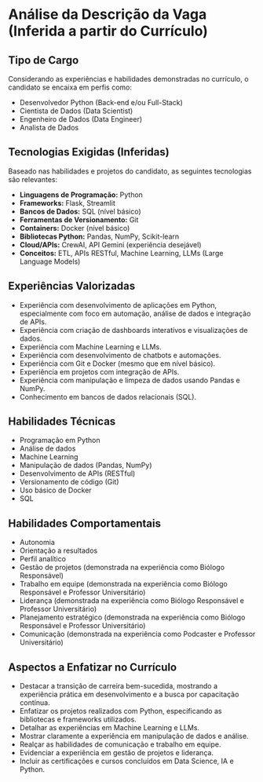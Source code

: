 # Análise da Descrição da Vaga (Inferida a partir do Currículo)

## Tipo de Cargo

Considerando as experiências e habilidades demonstradas no currículo, o candidato se encaixa em perfis como:

* Desenvolvedor Python (Back-end e/ou Full-Stack)
* Cientista de Dados (Data Scientist)
* Engenheiro de Dados (Data Engineer)
* Analista de Dados

## Tecnologias Exigidas (Inferidas)

Baseado nas habilidades e projetos do candidato, as seguintes tecnologias são relevantes:

* **Linguagens de Programação:** Python
* **Frameworks:** Flask, Streamlit
* **Bancos de Dados:** SQL (nível básico)
* **Ferramentas de Versionamento:** Git
* **Containers:** Docker (nível básico)
* **Bibliotecas Python:** Pandas, NumPy, Scikit-learn
* **Cloud/APIs:**  CrewAI, API Gemini (experiência desejável)
* **Conceitos:** ETL, APIs RESTful, Machine Learning, LLMs (Large Language Models)

## Experiências Valorizadas

* Experiência com desenvolvimento de aplicações em Python, especialmente com foco em automação, análise de dados e integração de APIs.
* Experiência com criação de dashboards interativos e visualizações de dados.
* Experiência com Machine Learning e LLMs.
* Experiência com desenvolvimento de chatbots e automações.
* Experiência com Git e Docker (mesmo que em nível básico).
* Experiência em projetos com integração de APIs.
* Experiência com manipulação e limpeza de dados usando Pandas e NumPy.
* Conhecimento em bancos de dados relacionais (SQL).

## Habilidades Técnicas

* Programação em Python
* Análise de dados
* Machine Learning
* Manipulação de dados (Pandas, NumPy)
* Desenvolvimento de APIs (RESTful)
* Versionamento de código (Git)
* Uso básico de Docker
* SQL

## Habilidades Comportamentais

* Autonomia
* Orientação a resultados
* Perfil analítico
* Gestão de projetos (demonstrada na experiência como Biólogo Responsável)
* Trabalho em equipe (demonstrada na experiência como Biólogo Responsável e Professor Universitário)
* Liderança (demonstrada na experiência como Biólogo Responsável e Professor Universitário)
* Planejamento estratégico (demonstrada na experiência como Biólogo Responsável e Professor Universitário)
* Comunicação (demonstrada na experiência como Podcaster e Professor Universitário)

## Aspectos a Enfatizar no Currículo

* Destacar a transição de carreira bem-sucedida, mostrando a experiência prática em desenvolvimento e a busca por capacitação contínua.
* Enfatizar os projetos realizados com Python, especificando as bibliotecas e frameworks utilizados.
* Detalhar as experiências em Machine Learning e LLMs.
* Mostrar claramente a experiência em manipulação de dados e análise.
* Realçar as habilidades de comunicação e trabalho em equipe.
* Evidenciar a experiência em gestão de projetos e liderança.
* Incluir as certificações e cursos concluídos em Data Science, IA e Python.
